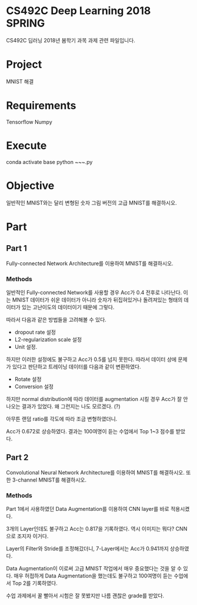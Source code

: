 # CS492C Deep Learning 2018 SPRING
CS492C 딥러닝 2018년 봄학기 과목 과제 관련 파일입니다.

# Project
MNIST 해결

# Requirements
Tensorflow
Numpy

# Execute
conda activate base
python ~~~.py

# Objective
일반적인 MNIST와는 달리 변형된 숫자 그림 버전의 고급 MNIST를 해결하시오.

# Part
## Part 1
Fully-connected Network Architecture를 이용하여 MNIST를 해결하시오.

### Methods
일반적인 Fully-connected Network를 사용할 경우 Acc가 0.4 전후로 나타난다.
이는 MNIST 데이터가 쉬운 데이터가 아니라 숫자가 뒤집혀있거나 돌려져있는 형태의 데이터가 있는 고난이도의 데이터이기 때문에 그렇다.

따라서 다음과 같은 방법들을 고려해볼 수 있다.
- dropout rate 설정
- L2-regularization scale 설정
- Unit 설정.

하지만 이러한 설정에도 불구하고 Acc가 0.5를 넘지 못한다.
따라서 데이터 상에 문제가 있다고 판단하고 트레이닝 데이터를 다음과 같이 변환하였다.

- Rotate 설정
- Conversion 설정

하지만 normal distribution에 따라 데이터를 augmentation 시킬 경우 Acc가 잘 안 나오는 결과가 있었다. 왜 그런지는 나도 모르겠다. (?)

아무튼 랜덤 ratio를 각도에 따라 조금 변형하였더니.

Acc가 0.672로 상승하였다.
결과는 100여명이 듣는 수업에서 Top 1~3 점수를 받았다.

## Part 2
Convolutional Neural Network Architecture를 이용하여 MNIST를 해결하시오.
또한 3-channel MNIST를 해결하시오.

### Methods
Part 1에서 사용하였던 Data Augmentation를 이용하여 CNN layer를 바로 적용시켰다.

3개의 Layer인데도 불구하고 Acc는 0.817을 기록하였다. 역시 이미지는 뭐다? CNN으로 조지자 이거다.

Layer의 Filter와 Stride를 조정해갔더니,
7-Layer에서는 Acc가 0.941까지 상승하였다.

Data Augmentation이 이로써 고급 MNIST 작업에서 매우 중요했다는 것을 알 수 있다. 매우 허접하게 Data Augmentation을 했는데도 불구하고 100여명이 듣는 수업에서 Top 2를 기록하였다.

수업 과제에서 꿀 빨아서 시험은 잘 못봤지만 나름 괜찮은 grade를 받았다.